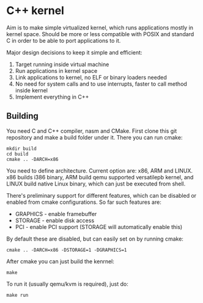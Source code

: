 # C++ kernel

Aim is to make simple virtualized kernel, which runs applications mostly in kernel space.
Should be more or less compatible with POSIX and standard C in order to be able to port
applications to it.

Major design decisions to keep it simple and efficient:

1.  Target running inside virtual machine
2.  Run applications in kernel space
3.  Link applications to kernel, no ELF or binary loaders needed
4.  No need for system calls and to use interrupts, faster to call method inside kernel
5.  Implement everything in C++


## Building

You need C and C++ compiler, nasm and CMake.
First clone this git repository and make a build folder under it.
There you can run cmake:

    mkdir build
    cd build
    cmake .. -DARCH=x86

You need to define architecture. Current option are: x86, ARM and LINUX.
x86 builds i386 binary, ARM build qemu supported versatilepb kernel,
and LINUX build native Linux binary, which can just be executed from shell.

There's preliminary support for different features, which can be disabled
or enabled from cmake configurations. So far such features are:

*   GRAPHICS - enable framebuffer
*   STORAGE - enable disk access
*   PCI - enable PCI support (STORAGE will automatically enable this)

By default these are disabled, but can easily set on by running cmake:

    cmake .. -DARCH=x86 -DSTORAGE=1 -DGRAPHICS=1


After cmake you can just build the kenrnel:

    make

To run it (usually qemu/kvm is required), just do:

    make run
